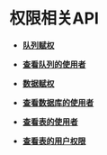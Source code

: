 # 权限相关API<a name="dli_02_0036"></a>

-   **[队列赋权](队列赋权.md)**  

-   **[查看队列的使用者](查看队列的使用者.md)**  

-   **[数据赋权](数据赋权.md)**  

-   **[查看数据库的使用者](查看数据库的使用者.md)**  

-   **[查看表的使用者](查看表的使用者.md)**  

-   **[查看表的用户权限](查看表的用户权限.md)**  


